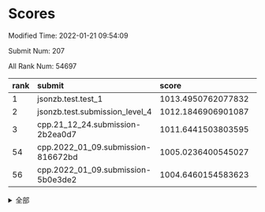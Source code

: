 # Scores

Modified Time: 2022-01-21 09:54:09

Submit Num: 207

All Rank Num: 54697

| rank |               submit               |       score        |       sigma        | pk_num |
| :--- | :--------------------------------- | :----------------- | :----------------- | :----- |
| 1    | jsonzb.test.test_1                 | 1013.4950762077832 | 0.812064514717177  | 1055   |
| 2    | jsonzb.test.submission_level_4     | 1012.1846906901087 | 0.8134498144230347 | 1059   |
| 3    | cpp.21_12_24.submission-2b2ea0d7   | 1011.6441503803595 | 0.7975223821187397 | 1056   |
| 54   | cpp.2022_01_09.submission-816672bd | 1005.0236400545027 | 0.70228714489572   | 1059   |
| 56   | cpp.2022_01_09.submission-5b0e3de2 | 1004.6460154583623 | 0.7075387996097003 | 1052   |


<details>
<summary>全部</summary>

| rank |                 submit                 |       score        |       sigma        | pk_num |
| :--- | :------------------------------------- | :----------------- | :----------------- | :----- |
| 1    | jsonzb.test.test_1                     | 1013.4950762077832 | 0.812064514717177  | 1055   |
| 2    | jsonzb.test.submission_level_4         | 1012.1846906901087 | 0.8134498144230347 | 1059   |
| 3    | cpp.21_12_24.submission-2b2ea0d7       | 1011.6441503803595 | 0.7975223821187397 | 1056   |
| 4    | gobigger.level_3.submission_level_3_19 | 1011.5440113936811 | 0.7736057221652994 | 1054   |
| 5    | gobigger.level_3.submission_level_3_21 | 1011.1506629579687 | 0.7699915240509271 | 1055   |
| 6    | gobigger.level_3.submission_level_3_42 | 1010.9606907251471 | 0.7787067905028094 | 1055   |
| 7    | gobigger.level_3.submission_level_3_16 | 1010.7640634211145 | 0.7494800101104964 | 1058   |
| 8    | gobigger.level_3.submission_level_3_34 | 1010.6954990860407 | 0.7800791562912891 | 1059   |
| 9    | gobigger.level_3.submission_level_3_27 | 1010.6311311004517 | 0.7654937029616394 | 1059   |
| 10   | gobigger.level_3.submission_level_3_20 | 1010.6180949142376 | 0.7588685439010301 | 1056   |
| 11   | gobigger.level_3.submission_level_3_40 | 1010.5328027072363 | 0.7526035004144693 | 1063   |
| 12   | gobigger.level_3.submission_level_3_45 | 1010.5246637166648 | 0.7687290346397675 | 1059   |
| 13   | gobigger.level_3.submission_level_3_9  | 1010.5232310248281 | 0.7511807703204944 | 1055   |
| 14   | gobigger.level_3.submission_level_3_35 | 1010.4832960411583 | 0.7541720117821085 | 1061   |
| 15   | gobigger.level_3.submission_level_3_0  | 1010.4680780137439 | 0.7499176577088814 | 1057   |
| 16   | gobigger.level_3.submission_level_3_13 | 1010.407380893064  | 0.7457668875626541 | 1060   |
| 17   | gobigger.level_3.submission_level_3_6  | 1010.3966959572263 | 0.7623348780043583 | 1056   |
| 18   | gobigger.level_3.submission_level_3_39 | 1010.336610848487  | 0.7664264089406786 | 1060   |
| 19   | gobigger.level_3.submission_level_3_7  | 1010.2790809669401 | 0.7568619161151516 | 1057   |
| 20   | gobigger.level_3.submission_level_3_14 | 1010.222137857422  | 0.7599136080110787 | 1053   |
| 21   | gobigger.level_3.submission_level_3_31 | 1010.1993407233457 | 0.7413186777218677 | 1056   |
| 22   | gobigger.level_3.submission_level_3_36 | 1010.195392983798  | 0.7772142477322729 | 1052   |
| 23   | gobigger.level_3.submission_level_3_46 | 1010.1778073906471 | 0.7597760271734446 | 1054   |
| 24   | gobigger.level_3.submission_level_3_49 | 1010.1587697787317 | 0.7526765685727327 | 1058   |
| 25   | gobigger.level_3.submission_level_3_22 | 1010.1272175014667 | 0.7608781128261994 | 1058   |
| 26   | gobigger.level_3.submission_level_3_48 | 1010.0436176006895 | 0.7724722093471684 | 1057   |
| 27   | gobigger.level_3.submission_level_3_29 | 1010.0361596737988 | 0.7685270932279329 | 1063   |
| 28   | gobigger.level_3.submission_level_3_25 | 1010.0280378016831 | 0.7449242354490461 | 1052   |
| 29   | gobigger.level_3.submission_level_3_1  | 1009.7552265287917 | 0.7643138716041779 | 1057   |
| 30   | gobigger.level_3.submission_level_3_38 | 1009.7447477248811 | 0.7801750563730813 | 1057   |
| 31   | gobigger.level_3.submission_level_3_37 | 1009.7432724148264 | 0.7600119748232285 | 1060   |
| 32   | gobigger.level_3.submission_level_3_47 | 1009.7367660916126 | 0.7653890519747067 | 1062   |
| 33   | gobigger.level_3.submission_level_3_32 | 1009.7210807837217 | 0.7722311201573128 | 1062   |
| 34   | gobigger.level_3.submission_level_3_44 | 1009.6974657229981 | 0.7618171894146751 | 1058   |
| 35   | gobigger.level_3.submission_level_3_41 | 1009.6840911543782 | 0.7445898231763223 | 1058   |
| 36   | gobigger.level_3.submission_level_3_43 | 1009.6241434510501 | 0.7593773046785981 | 1061   |
| 37   | gobigger.level_3.submission_level_3_11 | 1009.6098896924727 | 0.7463778801494888 | 1054   |
| 38   | gobigger.level_3.submission_level_3_18 | 1009.4445316898212 | 0.7662347802600157 | 1061   |
| 39   | gobigger.level_3.submission_level_3_17 | 1009.4263120269692 | 0.7484426177840082 | 1053   |
| 40   | gobigger.level_3.submission_level_3_5  | 1009.3724419194504 | 0.744510041686877  | 1053   |
| 41   | gobigger.level_3.submission_level_3_28 | 1009.3373897543054 | 0.7465756842834564 | 1054   |
| 42   | gobigger.level_3.submission_level_3_23 | 1009.1717930237284 | 0.7629912306170247 | 1056   |
| 43   | gobigger.level_3.submission_level_3_12 | 1009.1288346097278 | 0.7635102191248082 | 1058   |
| 44   | gobigger.level_3.submission_level_3_33 | 1009.1048386807903 | 0.7362694188491911 | 1056   |
| 45   | gobigger.level_3.submission_level_3_30 | 1009.0706687569746 | 0.7485101409869411 | 1053   |
| 46   | gobigger.level_3.submission_level_3_2  | 1009.0240794395814 | 0.7259639183102191 | 1062   |
| 47   | gobigger.level_3.submission_level_3_24 | 1008.7973976640105 | 0.7398906764064306 | 1054   |
| 48   | gobigger.level_3.submission_level_3_8  | 1008.7952616066195 | 0.7315894742535382 | 1055   |
| 49   | gobigger.level_3.submission_level_3_4  | 1008.5891158060565 | 0.7242280064564008 | 1058   |
| 50   | gobigger.level_3.submission_level_3_10 | 1008.4171867192109 | 0.7521144930211932 | 1053   |
| 51   | gobigger.level_3.submission_level_3_15 | 1008.4145890335599 | 0.7311916468870943 | 1061   |
| 52   | gobigger.level_3.submission_level_3_26 | 1008.2522225154628 | 0.739659093349452  | 1060   |
| 53   | gobigger.level_3.submission_level_3_3  | 1007.4407168857801 | 0.762783578938721  | 1056   |
| 54   | cpp.2022_01_09.submission-816672bd     | 1005.0236400545027 | 0.70228714489572   | 1059   |
| 55   | gobigger.level_1.submission_level_1_34 | 1004.8037133114791 | 0.7066742139091536 | 1061   |
| 56   | cpp.2022_01_09.submission-5b0e3de2     | 1004.6460154583623 | 0.7075387996097003 | 1052   |
| 57   | gobigger.level_1.submission_level_1_15 | 1004.5394319249933 | 0.7262494125012112 | 1057   |
| 58   | gobigger.level_1.submission_level_1_30 | 1004.5076954397241 | 0.7094305113059811 | 1059   |
| 59   | gobigger.level_1.submission_level_1_23 | 1004.244429212842  | 0.7150606036610249 | 1056   |
| 60   | gobigger.level_1.submission_level_1_16 | 1004.2056607053261 | 0.7198528075310687 | 1056   |
| 61   | gobigger.level_1.submission_level_1_3  | 1004.0133452959795 | 0.7057107586652313 | 1053   |
| 62   | gobigger.level_1.submission_level_1_24 | 1003.9816645270496 | 0.7143991153733259 | 1056   |
| 63   | gobigger.level_1.submission_level_1_14 | 1003.8911739827874 | 0.7060328243718677 | 1058   |
| 64   | gobigger.level_1.submission_level_1_46 | 1003.8074791259571 | 0.7195103970055524 | 1058   |
| 65   | gobigger.level_1.submission_level_1_20 | 1003.7643963928016 | 0.6988508981620595 | 1056   |
| 66   | gobigger.level_1.submission_level_1_29 | 1003.7576072571017 | 0.7174461409024699 | 1060   |
| 67   | gobigger.level_1.submission_level_1_12 | 1003.6407088707037 | 0.7111808685723005 | 1056   |
| 68   | gobigger.level_1.submission_level_1_49 | 1003.5546872579638 | 0.7153470862515141 | 1056   |
| 69   | gobigger.level_1.submission_level_1_48 | 1003.5283234273097 | 0.7106165105698566 | 1057   |
| 70   | gobigger.level_1.submission_level_1_26 | 1003.5257240110022 | 0.7154875273410737 | 1055   |
| 71   | gobigger.level_1.submission_level_1_10 | 1003.4663156904966 | 0.7153856026869638 | 1057   |
| 72   | gobigger.level_1.submission_level_1_27 | 1003.4475294100935 | 0.7141666945781263 | 1060   |
| 73   | gobigger.level_1.submission_level_1_35 | 1003.4251728404752 | 0.7067385109422005 | 1058   |
| 74   | gobigger.level_1.submission_level_1_9  | 1003.3809259371995 | 0.719933009341431  | 1061   |
| 75   | gobigger.level_1.submission_level_1_36 | 1003.3641834422385 | 0.7240311480925148 | 1048   |
| 76   | gobigger.level_1.submission_level_1_0  | 1003.3332923431159 | 0.7431739708520417 | 1058   |
| 77   | gobigger.level_1.submission_level_1_1  | 1003.2415085909154 | 0.7156509734363707 | 1058   |
| 78   | gobigger.level_1.submission_level_1_8  | 1003.1279849276419 | 0.7318516827047696 | 1055   |
| 79   | gobigger.level_1.submission_level_1_25 | 1003.0894341271713 | 0.712132136289678  | 1054   |
| 80   | gobigger.level_1.submission_level_1_31 | 1003.0765308528429 | 0.7157709067356298 | 1061   |
| 81   | gobigger.level_1.submission_level_1_7  | 1003.0221086890414 | 0.7145911560798776 | 1056   |
| 82   | gobigger.level_1.submission_level_1_43 | 1002.996695699877  | 0.722317545402757  | 1057   |
| 83   | gobigger.level_1.submission_level_1_4  | 1002.924642541452  | 0.7194946335907282 | 1061   |
| 84   | gobigger.level_1.submission_level_1_2  | 1002.9145554975456 | 0.7004929736394438 | 1059   |
| 85   | gobigger.level_1.submission_level_1_18 | 1002.8830613855878 | 0.7139605587852182 | 1058   |
| 86   | gobigger.level_1.submission_level_1_19 | 1002.8321020433125 | 0.7070836324856727 | 1057   |
| 87   | gobigger.level_1.submission_level_1_38 | 1002.7435121950327 | 0.7175652972246765 | 1060   |
| 88   | gobigger.level_1.submission_level_1_13 | 1002.7167432026786 | 0.7096179560177432 | 1058   |
| 89   | gobigger.level_1.submission_level_1_37 | 1002.6542053911384 | 0.7086591032518741 | 1053   |
| 90   | gobigger.level_1.submission_level_1_40 | 1002.6404042706259 | 0.7121202313218619 | 1052   |
| 91   | gobigger.level_1.submission_level_1_22 | 1002.6394537380435 | 0.7242592375919276 | 1058   |
| 92   | gobigger.level_1.submission_level_1_6  | 1002.6054896400146 | 0.7242186640861689 | 1056   |
| 93   | gobigger.level_1.submission_level_1_47 | 1002.5619158270272 | 0.7092301451621241 | 1052   |
| 94   | gobigger.level_1.submission_level_1_41 | 1002.5103080799541 | 0.7194696265190312 | 1056   |
| 95   | gobigger.level_1.submission_level_1_39 | 1002.4545099775518 | 0.7131817607537246 | 1060   |
| 96   | gobigger.level_1.submission_level_1_33 | 1002.3284765597457 | 0.7110314496287278 | 1051   |
| 97   | gobigger.level_1.submission_level_1_45 | 1002.3230672358053 | 0.7163099382673047 | 1055   |
| 98   | gobigger.level_1.submission_level_1_28 | 1002.3125361827083 | 0.7092107013036186 | 1057   |
| 99   | gobigger.level_1.submission_level_1_21 | 1002.1324721676119 | 0.7158945524238808 | 1058   |
| 100  | gobigger.level_1.submission_level_1_44 | 1002.0960456199408 | 0.7104563376737406 | 1054   |
| 101  | gobigger.level_1.submission_level_1_11 | 1002.0145030713386 | 0.7069243342770495 | 1054   |
| 102  | gobigger.level_1.submission_level_1_32 | 1001.9050601348247 | 0.7085646685280887 | 1057   |
| 103  | gobigger.level_1.submission_level_1_5  | 1001.8446132210686 | 0.7193370274309621 | 1058   |
| 104  | gobigger.level_1.submission_level_1_17 | 1001.8061232741935 | 0.7260075285987929 | 1054   |
| 105  | gobigger.level_1.submission_level_1_42 | 1001.1265772895338 | 0.7078085670763865 | 1059   |
| 106  | gobigger.random.submission_random_9    | 997.2727305639856  | 0.7072979919907458 | 1062   |
| 107  | gobigger.random.submission_random_26   | 997.052943381068   | 0.6912546338082171 | 1062   |
| 108  | gobigger.random.submission_random_20   | 997.0045646416589  | 0.7081429031010799 | 1058   |
| 109  | gobigger.random.submission_random_24   | 996.7976605708252  | 0.6991803422987607 | 1057   |
| 110  | gobigger.random.submission_random_15   | 996.7609769137506  | 0.7143024103227968 | 1057   |
| 111  | gobigger.random.submission_random_25   | 996.6946920706794  | 0.7062249512258911 | 1059   |
| 112  | gobigger.random.submission_random_48   | 996.6903137209872  | 0.6965720078661172 | 1053   |
| 113  | gobigger.random.submission_random_36   | 996.6048181186907  | 0.705403334852944  | 1062   |
| 114  | gobigger.random.submission_random_18   | 996.542033911144   | 0.7128829774029665 | 1056   |
| 115  | gobigger.random.submission_random_40   | 996.385468749851   | 0.7011066478044272 | 1055   |
| 116  | gobigger.random.submission_random_37   | 996.3716931728673  | 0.7075586564818689 | 1053   |
| 117  | gobigger.random.submission_random_45   | 996.2578319855891  | 0.7133263042757233 | 1056   |
| 118  | gobigger.random.submission_random_19   | 996.2197845293076  | 0.7015840717693598 | 1063   |
| 119  | gobigger.random.submission_random_17   | 996.2153236472981  | 0.6988218442538762 | 1061   |
| 120  | gobigger.random.submission_random_47   | 996.168353644288   | 0.7111964670386192 | 1059   |
| 121  | gobigger.random.submission_random_31   | 996.095249522095   | 0.6976197828363948 | 1055   |
| 122  | gobigger.random.submission_random_32   | 995.9987755122056  | 0.7190169562157378 | 1056   |
| 123  | gobigger.random.submission_random_35   | 995.9695125217737  | 0.7045519084402716 | 1058   |
| 124  | gobigger.random.submission_random_14   | 995.95973376805    | 0.70857324139163   | 1061   |
| 125  | gobigger.random.submission_random_2    | 995.9262800123415  | 0.709323633364968  | 1060   |
| 126  | gobigger.random.submission_random_10   | 995.9216842827946  | 0.7146950186088038 | 1059   |
| 127  | gobigger.random.submission_random_38   | 995.9100636906417  | 0.7111417802359326 | 1055   |
| 128  | gobigger.random.submission_random_11   | 995.9056957110108  | 0.7109602768331883 | 1056   |
| 129  | gobigger.random.submission_random_33   | 995.898147944576   | 0.6987700019374    | 1057   |
| 130  | gobigger.random.submission_random_43   | 995.8209012685015  | 0.7087424015980612 | 1055   |
| 131  | gobigger.random.submission_random_16   | 995.7707419007819  | 0.7186192235608941 | 1056   |
| 132  | gobigger.random.submission_random_39   | 995.7574605008932  | 0.7145547219136925 | 1060   |
| 133  | gobigger.random.submission_random_21   | 995.7099262417487  | 0.723740140454523  | 1056   |
| 134  | gobigger.random.submission_random_12   | 995.6927647525883  | 0.7118679947796351 | 1061   |
| 135  | gobigger.random.submission_random_34   | 995.6535056580868  | 0.718095122920841  | 1057   |
| 136  | gobigger.random.submission_random_6    | 995.6518754501132  | 0.7037605785563084 | 1056   |
| 137  | gobigger.random.submission_random_7    | 995.6072028699282  | 0.7195768565929211 | 1056   |
| 138  | gobigger.random.submission_random_23   | 995.5818759161808  | 0.7137630233574481 | 1058   |
| 139  | gobigger.random.submission_random_3    | 995.5522063630455  | 0.706930951326043  | 1065   |
| 140  | gobigger.random.submission_random_13   | 995.4888841841013  | 0.706926915373721  | 1053   |
| 141  | gobigger.random.submission_random_28   | 995.4322227496692  | 0.7140168260253033 | 1055   |
| 142  | gobigger.random.submission_random_46   | 995.4276699304347  | 0.7168697613295123 | 1057   |
| 143  | gobigger.random.submission_random_8    | 995.3825875348326  | 0.7042097039306897 | 1057   |
| 144  | gobigger.random.submission_random_5    | 995.3371319204065  | 0.7204035306584002 | 1056   |
| 145  | gobigger.random.submission_random_30   | 995.3228765286458  | 0.7252025028189792 | 1052   |
| 146  | gobigger.random.submission_random_49   | 995.283878632179   | 0.7267889115201306 | 1054   |
| 147  | gobigger.random.submission_random_27   | 995.224021616638   | 0.7137112224000934 | 1059   |
| 148  | gobigger.random.submission_random_41   | 995.2068842146786  | 0.7105871940943445 | 1055   |
| 149  | gobigger.random.submission_random_22   | 995.1945117393383  | 0.7250923738943733 | 1054   |
| 150  | gobigger.random.submission_random_1    | 995.1894662995609  | 0.7019910975860534 | 1059   |
| 151  | gobigger.random.submission_random_44   | 995.1827357821593  | 0.7145399485609819 | 1057   |
| 152  | gobigger.random.submission_random_42   | 994.9160516210426  | 0.7188454304862694 | 1053   |
| 153  | gobigger.level_2.submission_level_2_20 | 994.8176643087132  | 0.724610589216822  | 1058   |
| 154  | gobigger.random.submission_random_0    | 994.8000298608315  | 0.7230084912332766 | 1057   |
| 155  | gobigger.random.submission_random_29   | 994.7863243217034  | 0.7038439940125838 | 1055   |
| 156  | gobigger.random.submission_random_4    | 994.5531234884838  | 0.7118712581087301 | 1053   |
| 157  | gobigger.level_2.submission_level_2_44 | 994.5518687682872  | 0.7223399071820527 | 1059   |
| 158  | gobigger.level_2.submission_level_2_21 | 993.7868835038444  | 0.7351202517554004 | 1060   |
| 159  | gobigger.level_2.submission_level_2_22 | 993.5907073687092  | 0.7225093950636526 | 1064   |
| 160  | gobigger.level_2.submission_level_2_23 | 993.5263145828744  | 0.7222432426772326 | 1056   |
| 161  | gobigger.level_2.submission_level_2_36 | 993.4340867886561  | 0.7494009404913776 | 1056   |
| 162  | gobigger.level_2.submission_level_2_29 | 993.2133155068286  | 0.742791871554137  | 1051   |
| 163  | gobigger.level_2.submission_level_2_45 | 993.054309788146   | 0.754942893314234  | 1059   |
| 164  | gobigger.level_2.submission_level_2_12 | 993.0042538368051  | 0.7445026630850868 | 1057   |
| 165  | gobigger.level_2.submission_level_2_5  | 992.9494056581486  | 0.7368713763153983 | 1052   |
| 166  | gobigger.level_2.submission_level_2_19 | 992.8851051049569  | 0.7398838835069815 | 1060   |
| 167  | gobigger.level_2.submission_level_2_14 | 992.8727789408517  | 0.7465182851799269 | 1055   |
| 168  | gobigger.level_2.submission_level_2_49 | 992.867330330417   | 0.7425622764617346 | 1053   |
| 169  | gobigger.level_2.submission_level_2_32 | 992.8669882191294  | 0.7525032498620562 | 1055   |
| 170  | gobigger.level_2.submission_level_2_13 | 992.8417201806304  | 0.7437228872556393 | 1057   |
| 171  | gobigger.level_2.submission_level_2_34 | 992.7510726965121  | 0.7532476225983223 | 1060   |
| 172  | gobigger.level_2.submission_level_2_4  | 992.7203318386892  | 0.7402344982863547 | 1053   |
| 173  | gobigger.level_2.submission_level_2_2  | 992.6590705390289  | 0.7569083758113986 | 1059   |
| 174  | gobigger.level_2.submission_level_2_6  | 992.6576735149158  | 0.7282620831722629 | 1052   |
| 175  | gobigger.level_2.submission_level_2_9  | 992.6516269547147  | 0.7374374676372643 | 1061   |
| 176  | gobigger.level_2.submission_level_2_25 | 992.6304947426328  | 0.7369760711028944 | 1060   |
| 177  | gobigger.level_2.submission_level_2_7  | 992.5238864406633  | 0.7361818873918601 | 1059   |
| 178  | gobigger.level_2.submission_level_2_1  | 992.4552701874678  | 0.739335477128798  | 1064   |
| 179  | gobigger.level_2.submission_level_2_0  | 992.3973160933698  | 0.742269689864178  | 1059   |
| 180  | gobigger.level_2.submission_level_2_18 | 992.3319821549148  | 0.7391888298215725 | 1056   |
| 181  | gobigger.level_2.submission_level_2_27 | 992.3019564821573  | 0.745274342412199  | 1059   |
| 182  | gobigger.level_2.submission_level_2_3  | 992.2840089068362  | 0.7390421055209936 | 1061   |
| 183  | gobigger.level_2.submission_level_2_31 | 992.2036473126445  | 0.740580609816694  | 1059   |
| 184  | gobigger.level_2.submission_level_2_15 | 992.1568124684773  | 0.7311907599546711 | 1055   |
| 185  | gobigger.level_2.submission_level_2_46 | 992.1538033475642  | 0.7505889920112846 | 1055   |
| 186  | gobigger.level_2.submission_level_2_43 | 992.1443483760826  | 0.7281116462146224 | 1057   |
| 187  | gobigger.level_2.submission_level_2_39 | 992.1160582215962  | 0.7263976286372822 | 1059   |
| 188  | gobigger.level_2.submission_level_2_24 | 991.9929078009828  | 0.7604389461827361 | 1059   |
| 189  | gobigger.level_2.submission_level_2_11 | 991.9815130010804  | 0.7406861619439864 | 1058   |
| 190  | gobigger.level_2.submission_level_2_16 | 991.9348779135988  | 0.7469380158219381 | 1055   |
| 191  | gobigger.level_2.submission_level_2_8  | 991.8045523327359  | 0.7578920806974654 | 1057   |
| 192  | gobigger.level_2.submission_level_2_35 | 991.6974805156003  | 0.7480786473253234 | 1053   |
| 193  | gobigger.level_2.submission_level_2_48 | 991.5900967161028  | 0.7416475918575025 | 1059   |
| 194  | gobigger.level_2.submission_level_2_17 | 991.5826985376929  | 0.7836054927183932 | 1054   |
| 195  | gobigger.level_2.submission_level_2_37 | 991.5749699846515  | 0.7308572212683888 | 1046   |
| 196  | gobigger.level_2.submission_level_2_41 | 991.3914119527315  | 0.7486524539046012 | 1058   |
| 197  | gobigger.level_2.submission_level_2_40 | 991.3310321140318  | 0.7330117541718759 | 1061   |
| 198  | gobigger.level_2.submission_level_2_30 | 991.3272363798529  | 0.7476509155034136 | 1058   |
| 199  | gobigger.level_2.submission_level_2_10 | 991.2670384222779  | 0.7371118233411739 | 1052   |
| 200  | gobigger.level_2.submission_level_2_38 | 991.2361044376103  | 0.7349892133478261 | 1060   |
| 201  | gobigger.level_2.submission_level_2_26 | 991.2144854094731  | 0.7508964504471168 | 1054   |
| 202  | gobigger.level_2.submission_level_2_33 | 991.2094734686575  | 0.7375742130978338 | 1059   |
| 203  | gobigger.level_2.submission_level_2_47 | 990.9094859040051  | 0.77080684735105   | 1054   |
| 204  | gobigger.level_2.submission_level_2_28 | 990.506191632406   | 0.7552103673655991 | 1063   |
| 205  | gobigger.level_2.submission_level_2_42 | 989.6824602843491  | 0.7886687411727709 | 1049   |
| 206  | gobigger.none.submission_none_0        | 978.4735127054702  | 1.251464080470396  | 1053   |
| 207  | gobigger.none.submission_none_1        | 976.8825188256134  | 1.3540070499147543 | 1059   |

</details>